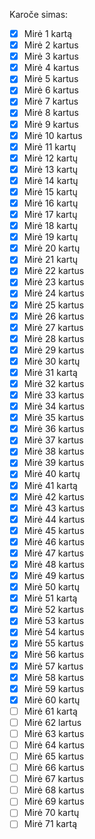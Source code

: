 Karoče simas:
- [x] Mirė 1 kartą
- [x] Mirė 2 kartus
- [x] Mirė 3 kartus
- [x] Mirė 4 kartus
- [x] Mirė 5 kartus
- [x] Mirė 6 kartus
- [x] Mirė 7 kartus
- [x] Mirė 8 kartus
- [x] Mirė 9 kartus
- [x] Mirė 10 kartus
- [x] Mirė 11 kartų
- [x] Mirė 12 kartų
- [x] Mirė 13 kartų
- [x] Mirė 14 kartų
- [x] Mirė 15 kartų
- [x] Mirė 16 kartų
- [x] Mirė 17 kartų
- [x] Mirė 18 kartų
- [x] Mirė 19 kartų
- [x] Mirė 20 kartų
- [x] Mirė 21 kartų
- [x] Mirė 22 kartus
- [x] Mirė 23 kartus
- [x] Mirė 24 kartus
- [x] Mirė 25 kartus
- [x] Mirė 26 kartus
- [x] Mirė 27 kartus
- [x] Mirė 28 kartus
- [x] Mirė 29 kartus
- [x] Mirė 30 kartų
- [x] Mirė 31 kartą
- [x] Mirė 32 kartus
- [x] Mirė 33 kartus
- [x] Mirė 34 kartus
- [x] Mirė 35 kartus
- [x] Mirė 36 kartus
- [x] Mirė 37 kartus
- [x] Mirė 38 kartus
- [x] Mirė 39 kartus
- [x] Mirė 40 kartų
- [x] Mirė 41 kartą
- [x] Mirė 42 kartus
- [x] Mirė 43 kartus
- [x] Mirė 44 kartus
- [x] Mirė 45 kartus
- [x] Mirė 46 kartus
- [x] Mirė 47 kartus
- [x] Mirė 48 kartus
- [x] Mirė 49 kartus
- [x] Mirė 50 kartų
- [x] Mirė 51 kartą
- [x] Mirė 52 kartus
- [x] Mirė 53 kartus
- [x] Mirė 54 kartus
- [x] Mirė 55 kartus
- [x] Mirė 56 kartus
- [x] Mirė 57 kartus
- [x] Mirė 58 kartus
- [x] Mirė 59 kartus
- [x] Mirė 60 kartų
- [ ] Mirė 61 kartą
- [ ] Mirė 62 lartus
- [ ] Mirė 63 kartus
- [ ] Mirė 64 kartus
- [ ] Mirė 65 kartus
- [ ] Mirė 66 kartus
- [ ] Mirė 67 kartus
- [ ] Mirė 68 kartus
- [ ] Mirė 69 kartus
- [ ] Mirė 70 kartų
- [ ] Mirė 71 kartą